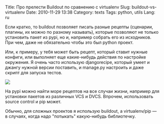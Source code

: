 Title: Про прелести Buildout по сравнению с virtualenv
Slug: buildout-vs-virtualenv
Date: 2010-11-29 13:38
Category: texts
Tags: python, utils
Lang: ru

Если кратко, то buildout позволяет писать разные рецепты (сценарии,
плагины, их можно по разному называть), которые позволяют не только установить
пакет из pypi, но и, например собрать его из исходников. При чем, даже не
обязательно чтобы это был python проект.

Или, к примеру, у тебя может быть рецепт, который ставит нужные конфиги, или
выполняет еще какие-нибудь действия по настройке окружения. Я очень часто
использую djangorecipe, который умеет и джангу нужной версии поставить, и
manage.py настроить и даже скрипт для запуска тестов.

![][Resized]

На pypi можно найти море рецептов на все случаи жизни, например для установки
пакетов из различных VCS и DVCS. Впрочем, использовать source control и pip
может.

Обычно, для сложных проектов я использую buildout, а virtualenv/pip — в
случаях, когда надо "потыкать" какую-нибудь библиотечку.

[Image]: http://farm4.static.flickr.com/3008/2454023778_710832f3a5_o.jpg
[Resized]: http://resizer.co/?image=http%3A%2F%2Ffarm4.static.flickr.com%2F3008%2F2454023778_710832f3a5_o.jpg&w=600
